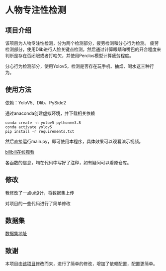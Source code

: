 # 人物专注性检测

## 项目介绍
该项目为人物专注性检测，分为两个检测部分，疲劳检测和分心行为检测。
疲劳检测部分，使用Dlib进行人脸关键点检测，然后通过计算眼睛和嘴巴的开合程度来判断是存在否闭眼或者打哈欠，并使用Perclos模型计算疲劳程度。

分心行为检测部分，使用Yolov5，检测是否存在玩手机、抽烟、喝水这三种行为。

## 使用方法
依赖：YoloV5、Dlib、PySide2

通过anaconda创建虚拟环境，并下载相关依赖

```
conda create -n yolov5 python==3.8
conda activate yolov5
pip install -r requirements.txt
```

然后直接运行main.py，即可使用本程序，具体效果可以观看演示视频。

[bilibili在线观看](https://www.bilibili.com/video/BV1MK4y1d7a8/)

各函数的信息，均在代码中写好了注释，如有疑问可以看原仓库。

## 修改

我修改了一点ui设计，将数据集上传

对项目的一些代码进行了简单修改


## 数据集

[数据集地址](https://aistudio.baidu.com/datasetdetail/80631/2)

## 致谢

本项目由[该项目](https://github.com/JingyibySUTsoftware/Yolov5-deepsort-driverDistracted-driving-behavior-detection/tree/V1.0)修改而来，进行了简单的修改，增加了依赖配置，配置更简单。


